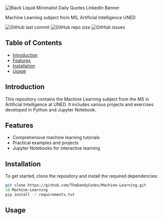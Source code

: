 ![Black Liquid Minimalist Daily Quotes LinkedIn Banner](https://github.com/user-attachments/assets/bce7a82e-0552-47f0-a99e-a39c43d6ac32)

Machine Learning subject from MS, Artificial Intelligence UNED

![GitHub last commit](https://img.shields.io/github/last-commit/TheDandyCodes/Machine-Learning)
![GitHub repo size](https://img.shields.io/github/repo-size/TheDandyCodes/Machine-Learning)
![GitHub issues](https://img.shields.io/github/issues/TheDandyCodes/Machine-Learning)

## Table of Contents
- [Introduction](#introduction)
- [Features](#features)
- [Installation](#installation)
- [Usage](#usage)

## Introduction
This repository contains the Machine Learning subject from the MS in Artificial Intelligence at UNED. It includes various projects and exercises developed in Python and Jupyter Notebook.

## Features
- Comprehensive machine learning tutorials
- Practical examples and projects
- Jupyter Notebooks for interactive learning

## Installation
To get started, clone the repository and install the required dependencies:
```bash
git clone https://github.com/TheDandyCodes/Machine-Learning.git
cd Machine-Learning
pip install -r requirements.txt
```

## Usage
